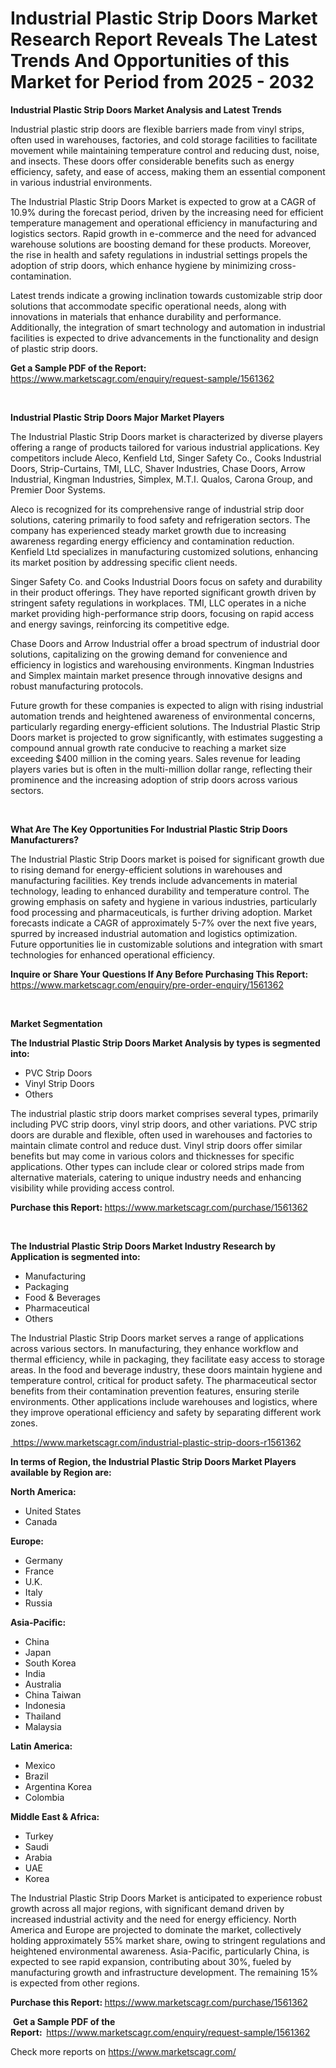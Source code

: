 <p><h1>Industrial Plastic Strip Doors Market Research Report Reveals The Latest Trends And Opportunities of this Market for Period from 2025 - 2032</h1></p><p><strong>Industrial Plastic Strip Doors Market Analysis and Latest Trends</strong></p>
<p><p>Industrial plastic strip doors are flexible barriers made from vinyl strips, often used in warehouses, factories, and cold storage facilities to facilitate movement while maintaining temperature control and reducing dust, noise, and insects. These doors offer considerable benefits such as energy efficiency, safety, and ease of access, making them an essential component in various industrial environments.</p><p>The Industrial Plastic Strip Doors Market is expected to grow at a CAGR of 10.9% during the forecast period, driven by the increasing need for efficient temperature management and operational efficiency in manufacturing and logistics sectors. Rapid growth in e-commerce and the need for advanced warehouse solutions are boosting demand for these products. Moreover, the rise in health and safety regulations in industrial settings propels the adoption of strip doors, which enhance hygiene by minimizing cross-contamination.</p><p>Latest trends indicate a growing inclination towards customizable strip door solutions that accommodate specific operational needs, along with innovations in materials that enhance durability and performance. Additionally, the integration of smart technology and automation in industrial facilities is expected to drive advancements in the functionality and design of plastic strip doors.</p></p>
<p><strong>Get a Sample PDF of the Report:&nbsp;</strong> <a href="https://www.marketscagr.com/enquiry/request-sample/1561362?utm_campaign=2095&utm_medium=2&utm_source=Github&utm_content=ia&utm_term=25022025&utm_id=industrial-plastic-strip-doors">https://www.marketscagr.com/enquiry/request-sample/1561362</a></p>
<p>&nbsp;</p>
<p><strong>Industrial Plastic Strip Doors Major Market Players</strong></p>
<p><p>The Industrial Plastic Strip Doors market is characterized by diverse players offering a range of products tailored for various industrial applications. Key competitors include Aleco, Kenfield Ltd, Singer Safety Co., Cooks Industrial Doors, Strip-Curtains, TMI, LLC, Shaver Industries, Chase Doors, Arrow Industrial, Kingman Industries, Simplex, M.T.I. Qualos, Carona Group, and Premier Door Systems.</p><p>Aleco is recognized for its comprehensive range of industrial strip door solutions, catering primarily to food safety and refrigeration sectors. The company has experienced steady market growth due to increasing awareness regarding energy efficiency and contamination reduction. Kenfield Ltd specializes in manufacturing customized solutions, enhancing its market position by addressing specific client needs.</p><p>Singer Safety Co. and Cooks Industrial Doors focus on safety and durability in their product offerings. They have reported significant growth driven by stringent safety regulations in workplaces. TMI, LLC operates in a niche market providing high-performance strip doors, focusing on rapid access and energy savings, reinforcing its competitive edge.</p><p>Chase Doors and Arrow Industrial offer a broad spectrum of industrial door solutions, capitalizing on the growing demand for convenience and efficiency in logistics and warehousing environments. Kingman Industries and Simplex maintain market presence through innovative designs and robust manufacturing protocols.</p><p>Future growth for these companies is expected to align with rising industrial automation trends and heightened awareness of environmental concerns, particularly regarding energy-efficient solutions. The Industrial Plastic Strip Doors market is projected to grow significantly, with estimates suggesting a compound annual growth rate conducive to reaching a market size exceeding $400 million in the coming years. Sales revenue for leading players varies but is often in the multi-million dollar range, reflecting their prominence and the increasing adoption of strip doors across various sectors.</p></p>
<p>&nbsp;</p>
<p><strong>What Are The Key Opportunities For Industrial Plastic Strip Doors Manufacturers?</strong></p>
<p><p>The Industrial Plastic Strip Doors market is poised for significant growth due to rising demand for energy-efficient solutions in warehouses and manufacturing facilities. Key trends include advancements in material technology, leading to enhanced durability and temperature control. The growing emphasis on safety and hygiene in various industries, particularly food processing and pharmaceuticals, is further driving adoption. Market forecasts indicate a CAGR of approximately 5-7% over the next five years, spurred by increased industrial automation and logistics optimization. Future opportunities lie in customizable solutions and integration with smart technologies for enhanced operational efficiency.</p></p>
<p><strong>Inquire or Share Your Questions If Any Before Purchasing This Report:</strong> <a href="https://www.marketscagr.com/enquiry/pre-order-enquiry/1561362?utm_campaign=2095&utm_medium=2&utm_source=Github&utm_content=ia&utm_term=25022025&utm_id=industrial-plastic-strip-doors">https://www.marketscagr.com/enquiry/pre-order-enquiry/1561362</a></p>
<p>&nbsp;</p>
<p><strong>Market Segmentation</strong></p>
<p><strong>The Industrial Plastic Strip Doors Market Analysis by types is segmented into:</strong></p>
<p><ul><li>PVC Strip Doors</li><li>Vinyl Strip Doors</li><li>Others</li></ul></p>
<p><p>The industrial plastic strip doors market comprises several types, primarily including PVC strip doors, vinyl strip doors, and other variations. PVC strip doors are durable and flexible, often used in warehouses and factories to maintain climate control and reduce dust. Vinyl strip doors offer similar benefits but may come in various colors and thicknesses for specific applications. Other types can include clear or colored strips made from alternative materials, catering to unique industry needs and enhancing visibility while providing access control.</p></p>
<p><strong>Purchase this Report:&nbsp;</strong><a href="https://www.marketscagr.com/purchase/1561362?utm_campaign=2095&utm_medium=2&utm_source=Github&utm_content=ia&utm_term=25022025&utm_id=industrial-plastic-strip-doors">https://www.marketscagr.com/purchase/1561362</a></p>
<p>&nbsp;</p>
<p><strong>The Industrial Plastic Strip Doors Market Industry Research by Application is segmented into:</strong></p>
<p><ul><li>Manufacturing</li><li>Packaging</li><li>Food & Beverages</li><li>Pharmaceutical</li><li>Others</li></ul></p>
<p><p>The Industrial Plastic Strip Doors market serves a range of applications across various sectors. In manufacturing, they enhance workflow and thermal efficiency, while in packaging, they facilitate easy access to storage areas. In the food and beverage industry, these doors maintain hygiene and temperature control, critical for product safety. The pharmaceutical sector benefits from their contamination prevention features, ensuring sterile environments. Other applications include warehouses and logistics, where they improve operational efficiency and safety by separating different work zones.</p></p>
<p><a href="https://www.marketscagr.com/industrial-plastic-strip-doors-r1561362?utm_campaign=2095&utm_medium=2&utm_source=Github&utm_content=ia&utm_term=25022025&utm_id=industrial-plastic-strip-doors">&nbsp;https://www.marketscagr.com/industrial-plastic-strip-doors-r1561362</a></p>
<p><strong>In terms of Region, the Industrial Plastic Strip Doors Market Players available by Region are:</strong></p>
<p>
    <p> <strong> North America: </strong>
        <ul>
            <li>United States</li>
            <li>Canada</li>
        </ul>
        </p> 
    <p> <strong> Europe: </strong>
        <ul>
            <li>Germany</li>
            <li>France</li>
            <li>U.K.</li>
            <li>Italy</li>
            <li>Russia</li>
        </ul>
        </p> 
    <p> <strong> Asia-Pacific: </strong>
        <ul>
            <li>China</li>
            <li>Japan</li>
            <li>South Korea</li>
            <li>India</li>
            <li>Australia</li>
            <li>China Taiwan</li>
            <li>Indonesia</li>
            <li>Thailand</li>
            <li>Malaysia</li>
        </ul>
        </p> 
    <p> <strong> Latin America: </strong>
        <ul>
            <li>Mexico</li>
            <li>Brazil</li>
            <li>Argentina Korea</li>
            <li>Colombia</li>
        </ul>
        </p> 
    <p> <strong> Middle East & Africa: </strong>
        <ul>
            <li>Turkey</li>
            <li>Saudi</li>
            <li>Arabia</li>
            <li>UAE</li>
            <li>Korea</li>
        </ul>
    </p>
    </p>
<p><p>The Industrial Plastic Strip Doors Market is anticipated to experience robust growth across all major regions, with significant demand driven by increased industrial activity and the need for energy efficiency. North America and Europe are projected to dominate the market, collectively holding approximately 55% market share, owing to stringent regulations and heightened environmental awareness. Asia-Pacific, particularly China, is expected to see rapid expansion, contributing about 30%, fueled by manufacturing growth and infrastructure development. The remaining 15% is expected from other regions.</p></p>
<p><strong>Purchase this Report: </strong><a href="https://www.marketscagr.com/purchase/1561362?utm_campaign=2095&utm_medium=2&utm_source=Github&utm_content=ia&utm_term=25022025&utm_id=industrial-plastic-strip-doors">https://www.marketscagr.com/purchase/1561362</a></p>
<p>&nbsp;<strong>Get a Sample PDF of the Report:&nbsp;&nbsp;</strong><a href="https://www.marketscagr.com/enquiry/request-sample/1561362?utm_campaign=2095&utm_medium=2&utm_source=Github&utm_content=ia&utm_term=25022025&utm_id=industrial-plastic-strip-doors">https://www.marketscagr.com/enquiry/request-sample/1561362</a></p>
<p><strong></strong></p>
<p>Check more reports on <a href="https://www.marketscagr.com/?utm_campaign=2095&utm_medium=2&utm_source=Github&utm_content=ia&utm_term=25022025&utm_id=industrial-plastic-strip-doors">https://www.marketscagr.com/</a></p>